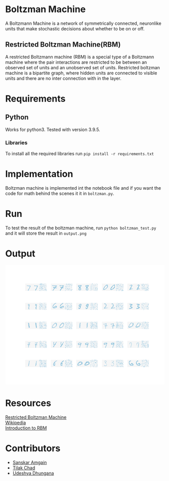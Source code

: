# Boltzman Machine
A Boltzmann Machine is a network of symmetrically connected, neuronlike units that make stochastic decisions about whether to be on or off. 


## Restricted Boltzman Machine(RBM)
A restricted Boltzmann machine (RBM) is a special type of a Boltzmann machine where the pair interactions are restricted to be between an observed set of units and an unobserved set of units. Restricted boltzman machine is a bipartite graph, where hidden units are connected to visible units and there are no inter connection with in the layer. 

# Requirements

## Python
Works for python3. Tested with version 3.9.5. 

### Libraries
To install all the required libraries run `pip install -r requirements.txt`

# Implementation
Boltzman machine is implemented int the notebook file and if you want the code for math behind the scenes it it in `boltzman.py`.

# Run
To test the result of the boltzman machine, run `python boltzman_test.py` and it will store the result in `output.png`


# Output
![output](./output.png)


# Resources
[Restricted Boltzman Machine](https://mohitd.github.io/2017/11/25/rbms.html)  
[Wikipedia](https://en.wikipedia.org/wiki/Boltzmann_machine)  
[Introduction to RBM](https://youtu.be/Fkw0_aAtwIw)
  
  


# Contributors
- [Sanskar Amgain](github.com/Imsanskar/)
- [Tilak Chad](github.com/TilakChad/)
- [Udeshya Dhungana](github.com/udeshyaDhungana/)
